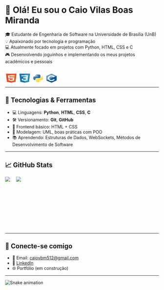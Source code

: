 # 👋 Olá! Eu sou o Caio Vilas Boas Miranda

🎓 Estudante de Engenharia de Software na Universidade de Brasília (UnB)  
💡 Apaixonado por tecnologia e programação  
💻 Atualmente focado em projetos com Python, HTML, CSS e C  
🎮 Desenvolvendo joguinhos e implementando os meus projetos acadêmicos e pessoais


<div style="display: inline_block"><br>

  <img align="center" alt="Caio-HTML" height="30" width="40" src="https://raw.githubusercontent.com/devicons/devicon/master/icons/html5/html5-original.svg">
  <img align="center" alt="Caio-CSS" height="30" width="40" src="https://raw.githubusercontent.com/devicons/devicon/master/icons/css3/css3-original.svg">
  <img align="center" alt="Caio-Python" height="30" width="40" src="https://raw.githubusercontent.com/devicons/devicon/master/icons/python/python-original.svg">
  <img align="center" alt="Caio-C" height="30" width="40" src="https://raw.githubusercontent.com/devicons/devicon/master/icons/c/c-original.svg">
  
</div>
  
---

## 🔧 Tecnologias & Ferramentas

- 💻 Linguagens: **Python**, **HTML**, **CSS**, **C**
- 🛠️ Versionamento: **Git**, **GitHub**
- 🎨 Frontend básico: HTML + CSS
- 🧠 Modelagem: UML, boas práticas com POO
- 📚 Aprendendo: Estruturas de Dados, WebSockets, Métodos de Desenvolvimento de Software

---

## 📈 GitHub Stats

<div style="display: flex; gap: 20px;">
  <img src="https://github-readme-stats.vercel.app/api?username=cvbmiranda&show_icons=true&theme=tokyonight" height="170"/>
  <img src="https://github-readme-stats.vercel.app/api/top-langs/?username=cvbmiranda&layout=compact" height="170"/>
</div>

---

## 🤝 Conecte-se comigo

- 📧 Email: caiovbm512@gmail.com
- 💼 [LinkedIn](https://www.linkedin.com/in/caio-vilas-boas-637439271/)
- 🌐 Portfólio (em construção)


---
![Snake animation](https://github.com/cvbmiranda)

